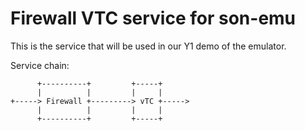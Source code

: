 # Firewall VTC service for son-emu

This is the service that will be used in our Y1 demo of the emulator.

Service chain: 

```
      +----------+         +-----+
      |          |         |     |
+-----> Firewall +---------> vTC +----->
      |          |         |     |
      +----------+         +-----+

```


